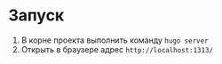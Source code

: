 # Запуск
1. В корне проекта выполнить команду
`hugo server`
2. Открыть в браузере адрес `http://localhost:1313/`
